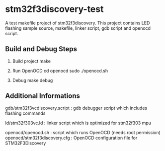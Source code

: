 stm32f3discovery-test
=====================

A test makefile project of stm32f3discovery. 
This project contains LED flashing sample source, makefile, linker script, gdb script and openocd script.

Build and Debug Steps
------

1. Build project
make

2. Run OpenOCD
cd openocd
sudo ./openocd.sh

3. Debug
make debug

Additional  Informations
------

gdb/stm32f3vcdiscovery.script : gdb debugger script which includes flashing commands

ld/stm32f303vc.ld : linker script which is optimized for stm32f303 mpu

openocd/openocd.sh : script which runs OpenOCD (needs root permission)
openocd/stm32f3discovery.cfg : OpenOCD configuration file for STM32F3Discovery
